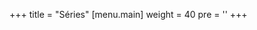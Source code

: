 +++
title = "Séries"
[menu.main]
  weight = 40
  pre = '<i aria-hidden="true" class="fas fa-fw fa-columns"></i>'
+++
